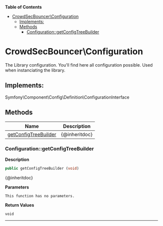 <!-- START doctoc generated TOC please keep comment here to allow auto update -->
<!-- DON'T EDIT THIS SECTION, INSTEAD RE-RUN doctoc TO UPDATE -->
**Table of Contents**

- [CrowdSecBouncer\Configuration](#crowdsecbouncer%5Cconfiguration)
  - [Implements:](#implements)
  - [Methods](#methods)
    - [Configuration::getConfigTreeBuilder](#configurationgetconfigtreebuilder)

<!-- END doctoc generated TOC please keep comment here to allow auto update -->

# CrowdSecBouncer\Configuration  

The Library configuration. You'll find here all configuration possible. Used when instanciating the library.

## Implements:
Symfony\Component\Config\Definition\ConfigurationInterface



## Methods

| Name | Description |
|------|-------------|
|[getConfigTreeBuilder](#configurationgetconfigtreebuilder)|{@inheritdoc}|




### Configuration::getConfigTreeBuilder  

**Description**

```php
public getConfigTreeBuilder (void)
```

{@inheritdoc} 

 

**Parameters**

`This function has no parameters.`

**Return Values**

`void`


<hr />

